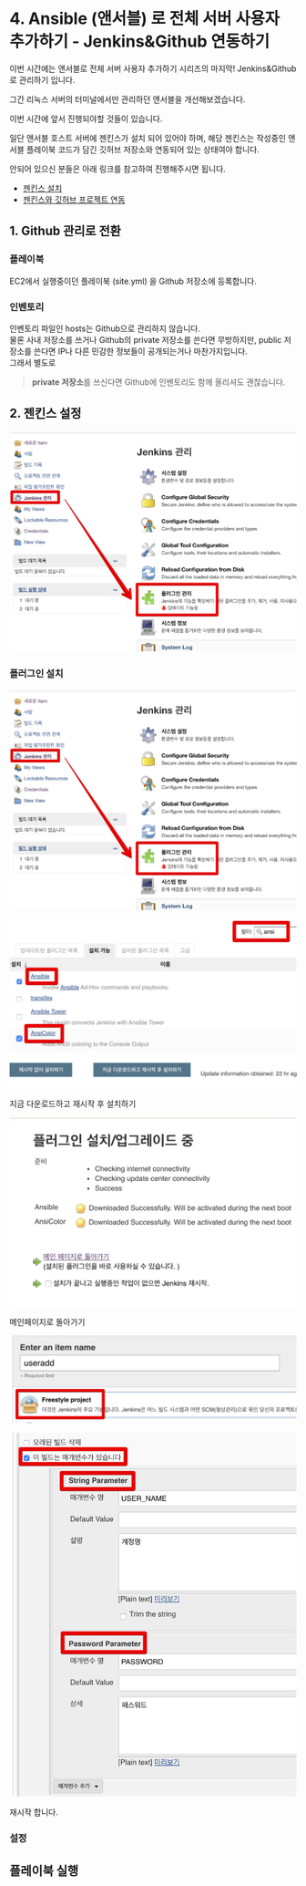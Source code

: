 # 4. Ansible (앤서블) 로 전체 서버 사용자 추가하기 - Jenkins&Github 연동하기

이번 시간에는 앤서블로 전체 서버 사용자 추가하기 시리즈의 마지막! Jenkins&Github로 관리하기 입니다.  
  
그간 리눅스 서버의 터미널에서만 관리하던 앤서블을 개선해보겠습니다.  
  
이번 시간에 앞서 진행되야할 것들이 있습니다.  
  
일단 앤서블 호스트 서버에 젠킨스가 설치 되어 있어야 하며, 해당 젠킨스는 작성중인 앤서블 플레이북 코드가 담긴 깃허브 저장소와 연동되어 있는 상태여야 합니다.  
  
안되어 있으신 분들은 아래 링크를 참고하여 진행해주시면 됩니다.

* [젠킨스 설치](https://jojoldu.tistory.com/441)
* [젠킨스와 깃허브 프로젝트 연동](https://jojoldu.tistory.com/442)


## 1. Github 관리로 전환 



### 플레이북

EC2에서 실행중이던 플레이북 (site.yml) 을 Github 저장소에 등록합니다.

### 인벤토리

인벤토리 파일인 hosts는 Github으로 관리하지 않습니다.  
물론 사내 저장소를 쓰거나 Github의 private 저장소를 쓴다면 무방하지만, public 저장소를 쓴다면 IP나 다른 민감한 정보들이 공개되는거나 마찬가지입니다.  
그래서 별도로 


> **private 저장소**를 쓰신다면 Github에 인벤토리도 함께 올리셔도 괜찮습니다.



## 2. 젠킨스 설정


![jenkins1](./images/jenkins1.png)

### 플러그인 설치

![1](./images/1.png)

![2](./images/2.png)

지금 다운로드하고 재시작 후 설치하기

![3](./images/3.png)

메인페이지로 돌아가기

![4](./images/4.png)

![5](./images/5.png)

재시작 합니다.  

### 설정

## 플레이북 실행

